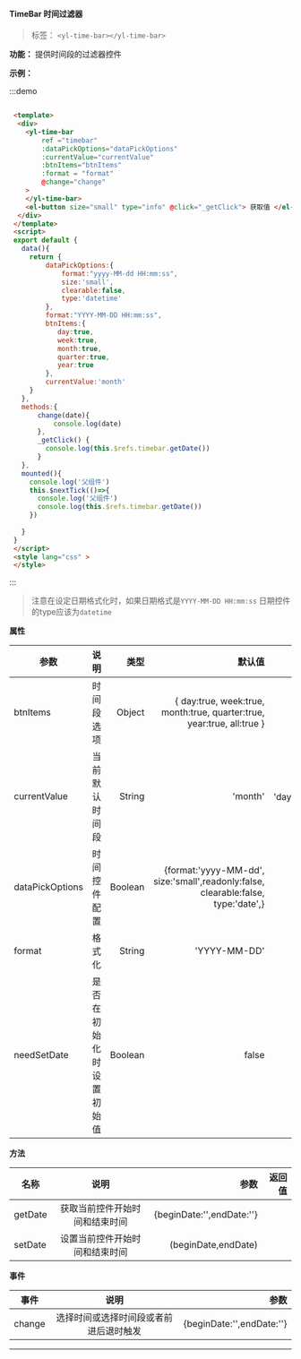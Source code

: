<!--
 * @Description: 未描述
 * @Author: danielmlc
 * @Date: 2019-08-22 11:35:09
 * @LastEditTime: 2020-05-16 22:55:42
 -->

  #### TimeBar 时间过滤器

  > 标签： `<yl-time-bar></yl-time-bar>` 


  **功能：** 提供时间段的过滤器控件

  **示例：**

:::demo
  ```html

   <template>
    <div>
      <yl-time-bar 
          ref ="timebar"
          :dataPickOptions="dataPickOptions"
          :currentValue="currentValue"
          :btnItems="btnItems"
          :format = "format"
          @change="change"
      >
      </yl-time-bar>
      <el-button size="small" type="info" @click="_getClick"> 获取值 </el-button>
    </div>
   </template>
   <script>
   export default {
     data(){
       return {
           dataPickOptions:{
               format:"yyyy-MM-dd HH:mm:ss",
               size:'small',
               clearable:false,
               type:'datetime'
           },
           format:"YYYY-MM-DD HH:mm:ss",
           btnItems:{
              day:true,
              week:true,
              month:true,
              quarter:true,
              year:true
           },
           currentValue:'month'
       }
     },
     methods:{
         change(date){
             console.log(date)
         },
         _getClick() {
           console.log(this.$refs.timebar.getDate())
         }
     },
     mounted(){
       console.log('父组件')
       this.$nextTick(()=>{
         console.log('父组件')
         console.log(this.$refs.timebar.getDate())
       })
       
     }
   }
   </script>
   <style lang="css" >
   </style>

  ```
:::

> 注意在设定日期格式化时，如果日期格式是`YYYY-MM-DD HH:mm:ss` 日期控件的type应该为`datetime`

  **属性**

  | 参数        | 说明           |类型   |默认值|可选值|
  | ------------- |:-------------:| -----:|---:|---:|
  | btnItems| 时间段选项 | Object|{ day:true, week:true, month:true, quarter:true, year:true, all:true } ||
  | currentValue| 当前默认时间段 | String|'month' |'day'、'week'、'month'、'quarter'、'year'、'all'|
  | dataPickOptions| 时间控件配置 | Boolean|{format:'yyyy-MM-dd', size:'small',readonly:false, clearable:false, type:'date',} |false/true|
  | format| 格式化 | String|'YYYY-MM-DD' ||
  | needSetDate| 是否在初始化时设置初始值 | Boolean|false |false/true|

 **方法**

  | 名称        | 说明           |参数   |返回值|
  | ------------- |:-------------:| -----:|---:|
  | getDate| 获取当前控件开始时间和结束时间 | {beginDate:'',endDate:''}|
  | setDate| 设置当前控件开始时间和结束时间 | (beginDate,endDate)||

 **事件**

| 事件        | 说明           |参数   |
| ------------- |:-------------:| -----:|
| change| 选择时间或选择时间段或者前进后退时触发 | {beginDate:'',endDate:''}|

---